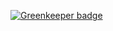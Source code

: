 

[![Greenkeeper badge](https://badges.greenkeeper.io/dxcli/create-dxcli.svg)](https://greenkeeper.io/)